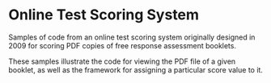 # Online Test Scoring System
Samples of code from an online test scoring system originally designed in 2009 for scoring PDF copies of free response assessment booklets.

These samples illustrate the code for viewing the PDF file of a given booklet, as well as the framework for assigning a particular score value to it.
